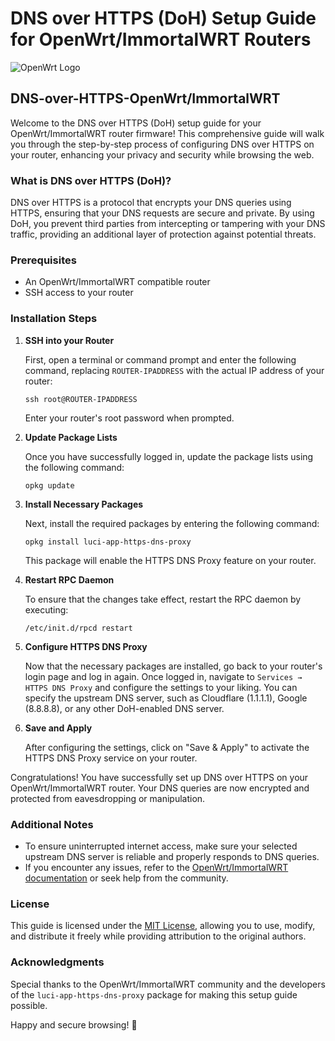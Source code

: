 # DNS over HTTPS (DoH) Setup Guide for OpenWrt/ImmortalWRT Routers

![OpenWrt Logo](https://openwrt.org/_media/logo.png)

## DNS-over-HTTPS-OpenWrt/ImmortalWRT

Welcome to the DNS over HTTPS (DoH) setup guide for your OpenWrt/ImmortalWRT router firmware! This comprehensive guide will walk you through the step-by-step process of configuring DNS over HTTPS on your router, enhancing your privacy and security while browsing the web.

### What is DNS over HTTPS (DoH)?

DNS over HTTPS is a protocol that encrypts your DNS queries using HTTPS, ensuring that your DNS requests are secure and private. By using DoH, you prevent third parties from intercepting or tampering with your DNS traffic, providing an additional layer of protection against potential threats.

### Prerequisites

- An OpenWrt/ImmortalWRT compatible router
- SSH access to your router

### Installation Steps

1. **SSH into your Router**

   First, open a terminal or command prompt and enter the following command, replacing `ROUTER-IPADDRESS` with the actual IP address of your router:
   ```
   ssh root@ROUTER-IPADDRESS
   ```
   Enter your router's root password when prompted.

2. **Update Package Lists**

   Once you have successfully logged in, update the package lists using the following command:
   ```
   opkg update
   ```

3. **Install Necessary Packages**

   Next, install the required packages by entering the following command:
   ```
   opkg install luci-app-https-dns-proxy
   ```
   This package will enable the HTTPS DNS Proxy feature on your router.

4. **Restart RPC Daemon**

   To ensure that the changes take effect, restart the RPC daemon by executing:
   ```
   /etc/init.d/rpcd restart
   ```

5. **Configure HTTPS DNS Proxy**

   Now that the necessary packages are installed, go back to your router's login page and log in again. Once logged in, navigate to `Services → HTTPS DNS Proxy` and configure the settings to your liking. You can specify the upstream DNS server, such as Cloudflare (1.1.1.1), Google (8.8.8.8), or any other DoH-enabled DNS server.


6. **Save and Apply**

   After configuring the settings, click on "Save & Apply" to activate the HTTPS DNS Proxy service on your router.

Congratulations! You have successfully set up DNS over HTTPS on your OpenWrt/ImmortalWRT router. Your DNS queries are now encrypted and protected from eavesdropping or manipulation.

### Additional Notes

- To ensure uninterrupted internet access, make sure your selected upstream DNS server is reliable and properly responds to DNS queries.
- If you encounter any issues, refer to the [OpenWrt/ImmortalWRT documentation](https://openwrt.org/docs/start) or seek help from the community.


### License

This guide is licensed under the [MIT License](https://opensource.org/licenses/MIT), allowing you to use, modify, and distribute it freely while providing attribution to the original authors.

### Acknowledgments

Special thanks to the OpenWrt/ImmortalWRT community and the developers of the `luci-app-https-dns-proxy` package for making this setup guide possible.

Happy and secure browsing! :lock_with_ink_pen:
